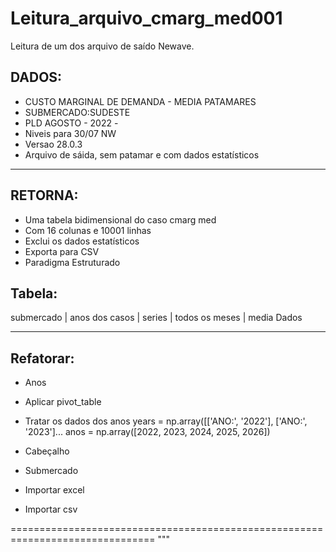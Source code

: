 # Leitura_arquivo_cmarg_med001
Leitura de um dos arquivo de saído Newave.

 
 ## DADOS:
     
 - CUSTO MARGINAL DE DEMANDA - MEDIA PATAMARES
 - SUBMERCADO:SUDESTE
 - PLD AGOSTO - 2022 - 
 - Niveis para 30/07 NW 
 - Versao 28.0.3
 - Arquivo de sáida, sem patamar e com dados estatísticos


-------------------------------------------------------------------------------
 
 ## RETORNA:
 
 - Uma tabela bidimensional do caso cmarg med
 - Com 16 colunas e 10001 linhas
 - Exclui os dados estatísticos
 - Exporta para CSV
 - Paradigma Estruturado
 
 
 
 ## Tabela:
 
 submercado | anos dos casos | series | todos os meses | media
 Dados
 
 
 
 -------------
 

 ## Refatorar: 
     
 - Anos
 - Aplicar pivot_table
 - Tratar os dados dos anos
    years = np.array([['ANO:', '2022'], ['ANO:', '2023']...
    anos = np.array([2022, 2023, 2024, 2025, 2026])

 - Cabeçalho
 - Submercado
 - Importar excel
 - Importar csv
    
===============================================================================
"""
